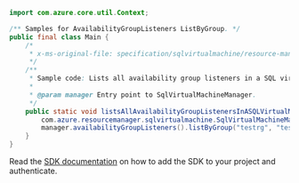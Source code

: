```java
import com.azure.core.util.Context;

/** Samples for AvailabilityGroupListeners ListByGroup. */
public final class Main {
    /*
     * x-ms-original-file: specification/sqlvirtualmachine/resource-manager/Microsoft.SqlVirtualMachine/preview/2021-11-01-preview/examples/ListByGroupAvailabilityGroupListener.json
     */
    /**
     * Sample code: Lists all availability group listeners in a SQL virtual machine group.
     *
     * @param manager Entry point to SqlVirtualMachineManager.
     */
    public static void listsAllAvailabilityGroupListenersInASQLVirtualMachineGroup(
        com.azure.resourcemanager.sqlvirtualmachine.SqlVirtualMachineManager manager) {
        manager.availabilityGroupListeners().listByGroup("testrg", "testvmgroup", Context.NONE);
    }
}
```

Read the [SDK documentation](https://github.com/Azure/azure-sdk-for-java/blob/azure-resourcemanager-sqlvirtualmachine_1.0.0-beta.2/sdk/sqlvirtualmachine/azure-resourcemanager-sqlvirtualmachine/README.md) on how to add the SDK to your project and authenticate.
